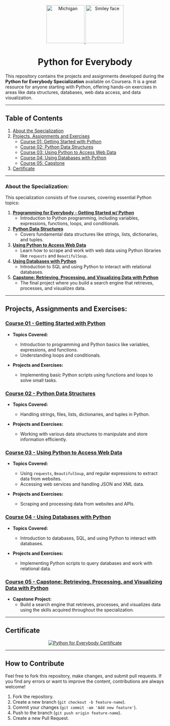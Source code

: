 <p align="center">
  <a href="https://github.com/marcoshsq/Python4Everybody">
    <img src="https://thecombx.files.wordpress.com/2020/02/unnamed.jpg" alt="Michigan" height="120" width="120">
    <img src="https://upload.wikimedia.org/wikipedia/commons/thumb/0/0a/Python.svg/2048px-Python.svg.png" alt="Smiley face" height="120" width="120">
  </a>
</p>
<h1 align="center">Python for Everybody</h1>
<p align="left">This repository contains the projects and assignments developed during the <strong>Python for Everybody Specialization</strong> available on Coursera. It is a great resource for anyone starting with Python, offering hands-on exercises in areas like data structures, databases, web data access, and data visualization.</p>

---

## Table of Contents

1. [About the Specialization](#about-the-specialization)
2. [Projects, Assignments and Exercises](#projects-assignments-and-exercises)
   - [Course 01: Getting Started with Python](#course-01-getting-started-with-python)
   - [Course 02: Python Data Structures](#course-02-python-data-structures)
   - [Course 03: Using Python to Access Web Data](#course-03-using-python-to-access-web-data)
   - [Course 04: Using Databases with Python](#course-04-using-databases-with-python)
   - [Course 05: Capstone](#course-05-capstone)
3. [Certificate](#certificate)

---

### About the Specialization:

This specialization consists of five courses, covering essential Python topics:

1. **[Programming for Everybody - Getting Started w/ Python](https://www.coursera.org/learn/python?specialization=python)**  
   - Introduction to Python programming, including variables, expressions, functions, loops, and conditionals.
2. **[Python Data Structures](https://www.coursera.org/learn/python-data?specialization=python)**  
   - Covers fundamental data structures like strings, lists, dictionaries, and tuples.
3. **[Using Python to Access Web Data](https://www.coursera.org/learn/python-network-data?specialization=python)**  
   - Learn how to scrape and work with web data using Python libraries like `requests` and `BeautifulSoup`.
4. **[Using Databases with Python](https://www.coursera.org/learn/python-databases?specialization=python)**  
   - Introduction to SQL and using Python to interact with relational databases.
5. **[Capstone: Retrieving, Processing, and Visualizing Data with Python](https://www.coursera.org/learn/python-data-visualization?specialization=python)**  
   - The final project where you build a search engine that retrieves, processes, and visualizes data.

---

## Projects, Assignments and Exercises:

### [Course 01 - Getting Started with Python](https://github.com/marcoshsq/Python_for_Everybody/tree/main/Course%2001%20-%20Getting%20Started%20with%20Python)  
   - **Topics Covered:**  
     - Introduction to programming and Python basics like variables, expressions, and functions.
     - Understanding loops and conditionals.

   - **Projects and Exercises:**  
     - Implementing basic Python scripts using functions and loops to solve small tasks.

### [Course 02 - Python Data Structures](https://github.com/marcoshsq/Python_for_Everybody/tree/main/Course%2002%20-%20Python%20Data%20Structures)  
   - **Topics Covered:**  
     - Handling strings, files, lists, dictionaries, and tuples in Python.

   - **Projects and Exercises:**  
     - Working with various data structures to manipulate and store information efficiently.

### [Course 03 - Using Python to Access Web Data](https://github.com/marcoshsq/Python_for_Everybody/tree/main/Course%2003%20-%20Using%20Python%20to%20Access%20Web%20Data)  
   - **Topics Covered:**  
     - Using `requests`, `BeautifulSoup`, and regular expressions to extract data from websites.
     - Accessing web services and handling JSON and XML data.

   - **Projects and Exercises:**  
     - Scraping and processing data from websites and APIs.

### [Course 04 - Using Databases with Python](https://github.com/marcoshsq/Python_for_Everybody/tree/main/Course%2004%20-%20Using%20Databases%20with%20Python)  
   - **Topics Covered:**  
     - Introduction to databases, SQL, and using Python to interact with databases.

   - **Projects and Exercises:**  
     - Implementing Python scripts to query databases and work with relational data.

### [Course 05 - Capstone: Retrieving, Processing, and Visualizing Data with Python](https://github.com/marcoshsq/Python_for_Everybody/tree/main/Course%2005%20-%20Capstone%20Retrieving%2C%20Processing%2C%20and%20Visualizing%20Data%20with%20Python)  
   - **Capstone Project:**  
     - Build a search engine that retrieves, processes, and visualizes data using the skills acquired throughout the specialization.

---

## Certificate

<p align="center">
  <a href="https://www.coursera.org/account/accomplishments/specialization/certificate/2T9578E32DVB">
    <img src="https://github.com/marcoshsq/Python4Everybody/blob/main/PY4E%20-%20Certificates/Python%20for%20Everybody.jpg" alt="Python for Everybody Certificate">
  </a>
</p>

---

## How to Contribute

Feel free to fork this repository, make changes, and submit pull requests. If you find any errors or want to improve the content, contributions are always welcome!

1. Fork the repository.
2. Create a new branch (`git checkout -b feature-name`).
3. Commit your changes (`git commit -am 'Add new feature'`).
4. Push to the branch (`git push origin feature-name`).
5. Create a new Pull Request.
